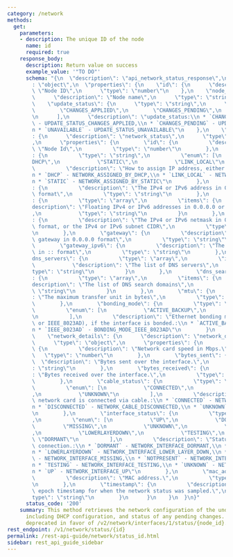 ```yaml
---
category: /network
methods:
  get:
    parameters:
    - description: The unique ID of the node
      name: id
      required: true
    response_body:
      description: Return value on success
      example_value: '"TO DO"'
      schema: "{\n  \"description\": \"api_network_status_response\",\n  \"type\"\
        : \"object\",\n  \"properties\": {\n    \"id\": {\n      \"description\":\
        \ \"Node ID\",\n      \"type\": \"number\"\n    },\n    \"node_name\": {\n\
        \      \"description\": \"Node name\",\n      \"type\": \"string\"\n    },\n\
        \    \"update_status\": {\n      \"type\": \"string\",\n      \"enum\": [\n\
        \        \"CHANGES_APPLIED\",\n        \"CHANGES_PENDING\",\n        \"UNAVAILABLE\"\
        \n      ],\n      \"description\": \"update_status:\\n * `CHANGES_APPLIED`\
        \ - UPDATE_STATUS_CHANGES_APPLIED,\\n * `CHANGES_PENDING` - UPDATE_STATUS_CHANGES_PENDING,\\\
        n * `UNAVAILABLE` - UPDATE_STATUS_UNAVAILABLE\"\n    },\n    \"network_status\"\
        : {\n      \"description\": \"network_status\",\n      \"type\": \"object\"\
        ,\n      \"properties\": {\n        \"id\": {\n          \"description\":\
        \ \"Node Id\",\n          \"type\": \"number\"\n        },\n        \"assigned_by\"\
        : {\n          \"type\": \"string\",\n          \"enum\": [\n            \"\
        DHCP\",\n            \"STATIC\",\n            \"LINK_LOCAL\"\n          ],\n\
        \          \"description\": \"How to assign IP address, either DHCP or STATIC:\\\
        n * `DHCP` - NETWORK_ASSIGNED_BY_DHCP,\\n * `LINK_LOCAL` - NETWORK_ASSIGNED_BY_LINK_LOCAL,\\\
        n * `STATIC` - NETWORK_ASSIGNED_BY_STATIC\"\n        },\n        \"address\"\
        : {\n          \"description\": \"The IPv4 or IPv6 address in 0.0.0.0 or ::\
        \ format\",\n          \"type\": \"string\"\n        },\n        \"floating_addresses\"\
        : {\n          \"type\": \"array\",\n          \"items\": {\n            \"\
        description\": \"Floating IPv4 or IPv6 addresses in 0.0.0.0 or :: format\"\
        ,\n            \"type\": \"string\"\n          }\n        },\n        \"netmask\"\
        : {\n          \"description\": \"The IPv4 or IPv6 netmask in 0.0.0.0 or ::\
        \ format, or the IPv4 or IPv6 subnet CIDR\",\n          \"type\": \"string\"\
        \n        },\n        \"gateway\": {\n          \"description\": \"The IPv4\
        \ gateway in 0.0.0.0 format\",\n          \"type\": \"string\"\n        },\n\
        \        \"gateway_ipv6\": {\n          \"description\": \"The IPv6 gateway\
        \ in :: format\",\n          \"type\": \"string\"\n        },\n        \"\
        dns_servers\": {\n          \"type\": \"array\",\n          \"items\": {\n\
        \            \"description\": \"The list of DNS servers\",\n            \"\
        type\": \"string\"\n          }\n        },\n        \"dns_search_domains\"\
        : {\n          \"type\": \"array\",\n          \"items\": {\n            \"\
        description\": \"The list of DNS search domains\",\n            \"type\":\
        \ \"string\"\n          }\n        },\n        \"mtu\": {\n          \"description\"\
        : \"The maximum transfer unit in bytes\",\n          \"type\": \"number\"\n\
        \        },\n        \"bonding_mode\": {\n          \"type\": \"string\",\n\
        \          \"enum\": [\n            \"ACTIVE_BACKUP\",\n            \"IEEE_8023AD\"\
        \n          ],\n          \"description\": \"Ethernet bonding mode (ACTIVE_BACKUP\
        \ or IEEE_8023AD), if the interface is bonded.:\\n * `ACTIVE_BACKUP` - BONDING_MODE_ACTIVE_BACKUP,\\\
        n * `IEEE_8023AD` - BONDING_MODE_IEEE_8023AD\"\n        }\n      }\n    },\n\
        \    \"network_details\": {\n      \"description\": \"network_details\",\n\
        \      \"type\": \"object\",\n      \"properties\": {\n        \"speed\":\
        \ {\n          \"description\": \"Network card speed in Mbps.\",\n       \
        \   \"type\": \"number\"\n        },\n        \"bytes_sent\": {\n        \
        \  \"description\": \"Bytes sent over the interface.\",\n          \"type\"\
        : \"string\"\n        },\n        \"bytes_received\": {\n          \"description\"\
        : \"Bytes received over the interface.\",\n          \"type\": \"string\"\n\
        \        },\n        \"cable_status\": {\n          \"type\": \"string\",\n\
        \          \"enum\": [\n            \"CONNECTED\",\n            \"DISCONNECTED\"\
        ,\n            \"UNKNOWN\"\n          ],\n          \"description\": \"Whether\
        \ network card is connected via cable.:\\n * `CONNECTED` - NETWORK_CABLE_CONNECTED,\\\
        n * `DISCONNECTED` - NETWORK_CABLE_DISCONNECTED,\\n * `UNKNOWN` - NETWORK_CABLE_UNKNOWN\"\
        \n        },\n        \"interface_status\": {\n          \"type\": \"string\"\
        ,\n          \"enum\": [\n            \"UP\",\n            \"DOWN\",\n   \
        \         \"MISSING\",\n            \"UNKNOWN\",\n            \"NOTPRESENT\"\
        ,\n            \"LOWERLAYERDOWN\",\n            \"TESTING\",\n           \
        \ \"DORMANT\"\n          ],\n          \"description\": \"Status of interface\
        \ connection.:\\n * `DORMANT` - NETWORK_INTERFACE_DORMANT,\\n * `DOWN` - NETWORK_INTERFACE_DOWN,\\\
        n * `LOWERLAYERDOWN` - NETWORK_INTERFACE_LOWER_LAYER_DOWN,\\n * `MISSING`\
        \ - NETWORK_INTERFACE_MISSING,\\n * `NOTPRESENT` - NETWORK_INTERFACE_NOT_PRESENT,\\\
        n * `TESTING` - NETWORK_INTERFACE_TESTING,\\n * `UNKNOWN` - NETWORK_INTERFACE_UNKNOWN,\\\
        n * `UP` - NETWORK_INTERFACE_UP\"\n        },\n        \"mac_address\": {\n\
        \          \"description\": \"MAC address.\",\n          \"type\": \"string\"\
        \n        },\n        \"timestamp\": {\n          \"description\": \"UNIX\
        \ epoch timestamp for when the network status was sampled.\",\n          \"\
        type\": \"string\"\n        }\n      }\n    }\n  }\n}"
      status_code: '200'
    summary: This method retrieves the network configuration of the underlying system,
      including DHCP configuration, and status of any pending changes. This API is
      deprecated in favor of /v2/network/interfaces/1/status/{node_id}.
rest_endpoint: /v1/network/status/{id}
permalink: /rest-api-guide/network/status_id.html
sidebar: rest_api_guide_sidebar
---
```

